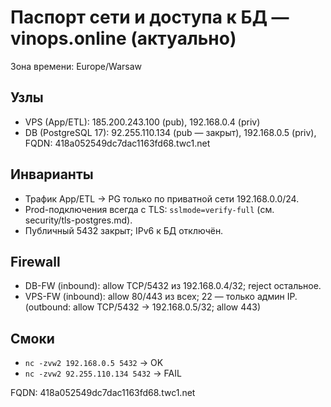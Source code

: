 # Паспорт сети и доступа к БД — vinops.online (актуально)
Зона времени: Europe/Warsaw

## Узлы
- VPS (App/ETL): 185.200.243.100 (pub), 192.168.0.4 (priv)
- DB (PostgreSQL 17): 92.255.110.134 (pub — закрыт), 192.168.0.5 (priv), FQDN: 418a052549dc7dac1163fd68.twc1.net

## Инварианты
- Трафик App/ETL → PG только по приватной сети 192.168.0.0/24.
- Prod-подключения всегда с TLS: `sslmode=verify-full` (см. security/tls-postgres.md).
- Публичный 5432 закрыт; IPv6 к БД отключён.

## Firewall
- DB-FW (inbound): allow TCP/5432 из 192.168.0.4/32; reject остальное.
- VPS-FW (inbound): allow 80/443 из всех; 22 — только админ IP. (outbound: allow TCP/5432 → 192.168.0.5/32; allow 443)

## Смоки
- `nc -zvw2 192.168.0.5 5432` → OK
- `nc -zvw2 92.255.110.134 5432` → FAIL

FQDN: 418a052549dc7dac1163fd68.twc1.net
